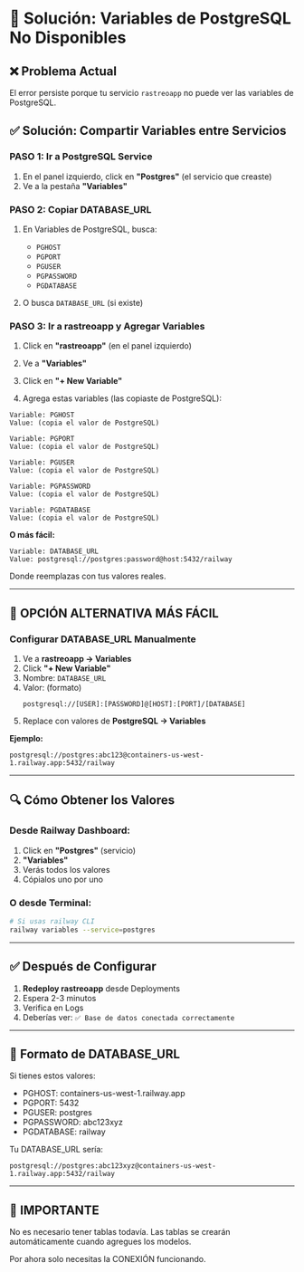 # 🔧 Solución: Variables de PostgreSQL No Disponibles

## ❌ Problema Actual

El error persiste porque tu servicio `rastreoapp` no puede ver las variables de PostgreSQL.

## ✅ Solución: Compartir Variables entre Servicios

### PASO 1: Ir a PostgreSQL Service

1. En el panel izquierdo, click en **"Postgres"** (el servicio que creaste)
2. Ve a la pestaña **"Variables"**

### PASO 2: Copiar DATABASE_URL

1. En Variables de PostgreSQL, busca:
   - `PGHOST`
   - `PGPORT`
   - `PGUSER`
   - `PGPASSWORD`
   - `PGDATABASE`

2. O busca `DATABASE_URL` (si existe)

### PASO 3: Ir a rastreoapp y Agregar Variables

1. Click en **"rastreoapp"** (en el panel izquierdo)
2. Ve a **"Variables"**
3. Click en **"+ New Variable"**

4. Agrega estas variables (las copiaste de PostgreSQL):

```
Variable: PGHOST
Value: (copia el valor de PostgreSQL)

Variable: PGPORT
Value: (copia el valor de PostgreSQL)

Variable: PGUSER
Value: (copia el valor de PostgreSQL)

Variable: PGPASSWORD
Value: (copia el valor de PostgreSQL)

Variable: PGDATABASE
Value: (copia el valor de PostgreSQL)
```

**O más fácil:**

```
Variable: DATABASE_URL
Value: postgresql://postgres:password@host:5432/railway
```

Donde reemplazas con tus valores reales.

---

## 🎯 OPCIÓN ALTERNATIVA MÁS FÁCIL

### Configurar DATABASE_URL Manualmente

1. Ve a **rastreoapp → Variables**
2. Click **"+ New Variable"**
3. Nombre: `DATABASE_URL`
4. Valor: (formato)
   ```
   postgresql://[USER]:[PASSWORD]@[HOST]:[PORT]/[DATABASE]
   ```
5. Replace con valores de **PostgreSQL → Variables**

**Ejemplo:**
```
postgresql://postgres:abc123@containers-us-west-1.railway.app:5432/railway
```

---

## 🔍 Cómo Obtener los Valores

### Desde Railway Dashboard:

1. Click en **"Postgres"** (servicio)
2. **"Variables"**
3. Verás todos los valores
4. Cópialos uno por uno

### O desde Terminal:

```bash
# Si usas railway CLI
railway variables --service=postgres
```

---

## ✅ Después de Configurar

1. **Redeploy rastreoapp** desde Deployments
2. Espera 2-3 minutos
3. Verifica en Logs
4. Deberías ver: `✅ Base de datos conectada correctamente`

---

## 📝 Formato de DATABASE_URL

Si tienes estos valores:
- PGHOST: containers-us-west-1.railway.app
- PGPORT: 5432
- PGUSER: postgres
- PGPASSWORD: abc123xyz
- PGDATABASE: railway

Tu DATABASE_URL sería:
```
postgresql://postgres:abc123xyz@containers-us-west-1.railway.app:5432/railway
```

---

## 🚨 IMPORTANTE

No es necesario tener tablas todavía. Las tablas se crearán automáticamente cuando agregues los modelos.

Por ahora solo necesitas la CONEXIÓN funcionando.

